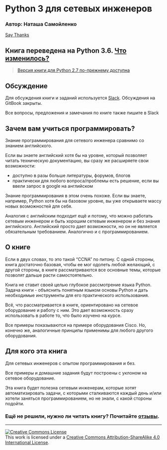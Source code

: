 # Python 3 для сетевых инженеров

### Автор: Наташа Самойленко

[Say Thanks](https://saythanks.io/to/natenka)

## Книга переведена на Python 3.6. [Что изменилось?](https://natenka.github.io/pyneng/pyneng-book-updated-to-python-3.6/)

> [Версия книги для Python 2.7 по-прежнему доступна](https://natenka.gitbooks.io/pyneng/content/v/python2.7/)


## Обсуждение

Для обсуждения книги и заданий используется [Slack](https://pyneng-slack.herokuapp.com/). Обсуждения на GitBook закрыты.

Все вопросы, предложения и замечания по книге также пишите в Slack


## Зачем вам учиться программировать?

Знание программирования для сетевого инженера сравнимо со знанием английского.

Если вы знаете английский хотя бы на уровне, который позволяет читать техническую документацию, вы сразу же расширяете свои возможности:
* доступно в разы больше литературы, форумов, блогов
* практически для любого вопроса/проблемы есть решение, если вы ввели запрос в google на английском

Знание программирования в этом очень похоже. Если вы знаете, например, Python хотя бы на базовом уровне, вы уже открываете массу новых возможностей для себя.

Аналогия с английским подходит ещё и потому, что можно работать сетевым инженером и быть хорошим сетевым инженером и без знания английского. Английский просто дает возможности, но он не является обязательным требованием. Аналогично и с программированием.

## О книге

Если в двух словах, то это такой “CCNA” по питону.
С одной стороны, книга достаточно базовая, чтобы ее мог одолеть любой желающий, с другой стороны, в книге рассматриваются все основные темы, которые позволят дальше расти самостоятельно.

Книга не ставит своей целью глубокое рассмотрение языка Python.
Задача книги - объяснить понятным языком основы Python и дать необходимые инструменты для его практического использования.

Всё, что рассматривается в книге, ориентировано на сетевое оборудование и работу с ним.
Это дает возможность сразу использовать в работе то, что было изучено на курсе.

Все примеры показываются на примере оборудования Cisco. Но, конечно же,
аналогичные принципы применимы для любого другого оборудования.


## Для кого эта книга

Для сетевых инженеров с опытом программирования и без. 

Все примеры и домашние задания будут построены с уклоном на сетевое оборудование.

Эта книга будет полезна сетевым инженерам, которые хотят автоматизировать задачи, с которыми сталкиваются каждый день и/или хотели заняться программированием, но не знали, с какой стороны подойти.

### Ещё не решили, нужно ли читать книгу? Почитайте [отзывы](testimonials.md).

-----
<a rel="license" href="http://creativecommons.org/licenses/by-sa/4.0/"><img alt="Creative Commons License" style="border-width:0" src="https://i.creativecommons.org/l/by-sa/4.0/88x31.png" /></a><br />This work is licensed under a <a rel="license" href="http://creativecommons.org/licenses/by-sa/4.0/">Creative Commons Attribution-ShareAlike 4.0 International License</a>.
